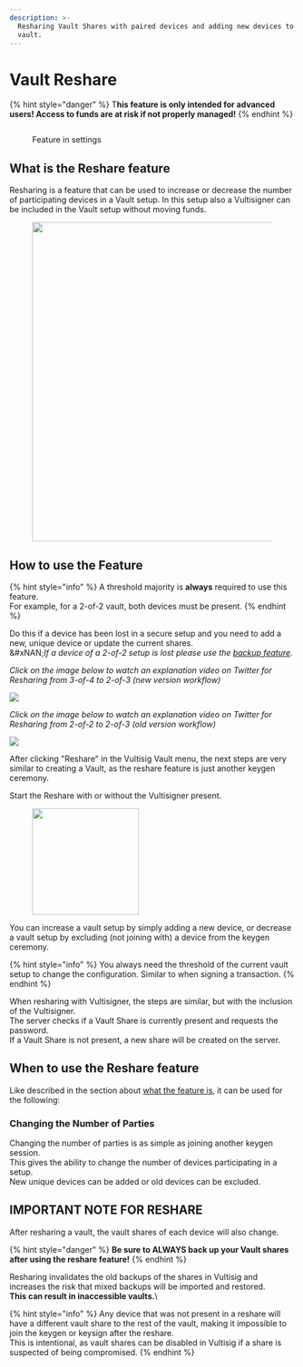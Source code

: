 ```yaml
---
description: >-
  Resharing Vault Shares with paired devices and adding new devices to the
  vault.
---
```


# Vault Reshare

{% hint style="danger" %}
T**his feature is only intended for advanced users! Access to funds are at risk if not properly managed!**
{% endhint %}

<figure><img src="../../.gitbook/assets/image (1) (1) (1) (1) (1).png" alt=""><figcaption><p>Feature in settings</p></figcaption></figure>

## What is the Reshare feature

Resharing is a feature that can be used to increase or decrease the number of participating devices in a Vault setup. In this setup also a Vultisigner can be included in the Vault setup without moving funds.

<figure><img src="../../.gitbook/assets/Reshare.png" alt="" width="563"><figcaption></figcaption></figure>

## How to use the Feature

{% hint style="info" %}
A threshold majority is **always** required to use this feature.\
For example, for a 2-of-2 vault, both devices must be present.
{% endhint %}

Do this if a device has been lost in a secure setup and you need to add a new, unique device or update the current shares.\
&#xNAN;_&#x49;f a device of a 2-of-2 setup is lost please use the_ [_backup feature_](vault-backup.md)_._

_Click on the image below to watch an explanation video on Twitter for Resharing from 3-of-4 to 2-of-3 (new version workflow)_

[![](../../.gitbook/assets/TwitterVideoThumbnail.jpeg)](https://x.com/iceman00008/status/1958446928271900905/video/1)

_Click on the image below to watch an explanation video on Twitter for Resharing from 2-of-2 to 2-of-3 (old version workflow)_

[![](../../.gitbook/assets/TwitterVideoThumbnail.jpeg)](https://twitter.com/iceman00008/status/1825339005673857356/video/1)

After clicking "Reshare" in the Vultisig Vault menu, the next steps are very similar to creating a Vault, as the reshare feature is just another keygen ceremony.

Start the Reshare with or without the Vultisigner present.

<figure><img src="../../.gitbook/assets/Reshare Vault - Start Screen.png" alt="" width="188"><figcaption></figcaption></figure>

You can increase a vault setup by simply adding a new device, or decrease a vault setup by excluding (not joining with) a device from the keygen ceremony.

{% hint style="info" %}
You always need the threshold of the current vault setup to change the configuration. Similar to when signing a transaction.
{% endhint %}

When resharing with Vultisigner, the steps are similar, but with the inclusion of the Vultisigner.\
The server checks if a Vault Share is currently present and requests the password.\
If a Vault Share is not present, a new share will be created on the server.

## When to use the Reshare feature

Like described in the section about [what the feature is](vault-reshare.md#what-is-the-reshare-feature), it can be used for the following:

### Changing the Number of Parties

Changing the number of parties is as simple as joining another keygen session.\
This gives the ability to change the number of devices participating in a setup.\
New unique devices can be added or old devices can be excluded.

## **IMPORTANT NOTE FOR RESHARE**

After resharing a vault, the vault shares of each device will also change.

{% hint style="danger" %}
**Be sure to ALWAYS back up your Vault shares after using the reshare feature!**
{% endhint %}

Resharing invalidates the old backups of the shares in Vultisig and increases the risk that mixed backups will be imported and restored.\
**This can result in inaccessible vaults.**\\

{% hint style="info" %}
Any device that was not present in a reshare will have a different vault share to the rest of the vault, making it impossible to join the keygen or keysign after the reshare.\
This is intentional, as vault shares can be disabled in Vultisig if a share is suspected of being compromised.
{% endhint %}
